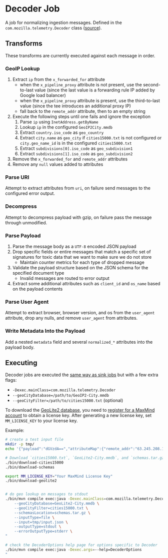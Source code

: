 # Decoder Job

A job for normalizing ingestion messages. Defined in the `com.mozilla.telemetry.Decoder` class ([source](https://github.com/mozilla/gcp-ingestion/blob/master/ingestion-beam/src/main/java/com/mozilla/telemetry/Decoder.java)).

## Transforms

These transforms are currently executed against each message in order.

### GeoIP Lookup

1. Extract `ip` from the `x_forwarded_for` attribute
   - when the `x_pipeline_proxy` attribute is not present, use the
     second-to-last value (since the last value is a forwarding rule IP
     added by Google load balancer)
   - when the `x_pipeline_proxy` attribute is present, use the third-to-last
     value (since the tee introduces an additional proxy IP)
   - fall back to the `remote_addr` attribute, then to an empty string
1. Execute the following steps until one fails and ignore the exception
   1. Parse `ip` using `InetAddress.getByName`
   1. Lookup `ip` in the configured `GeoIP2City.mmdb`
   1. Extract `country.iso_code` as `geo_country`
   1. Extract `city.name` as `geo_city` if `cities15000.txt` is not configured
      or `city.geo_name_id` is in the configured `cities15000.txt`
   1. Extract `subdivisions[0].iso_code` as `geo_subdivision1`
   1. Extract `subdivisions[1].iso_code` as `geo_subdivision2`
1. Remove the `x_forwarded_for` and `remote_addr` attributes
1. Remove any `null` values added to attributes

### Parse URI

Attempt to extract attributes from `uri`, on failure send messages to the
configured error output.

### Decompress

Attempt to decompress payload with gzip, on failure pass the message through
unmodified.

### Parse Payload

1. Parse the message body as a `UTF-8` encoded JSON payload
1. Drop specific fields or entire messages that match a specific set of signatures
   for toxic data that we want to make sure we do not store
   - Maintain counter metrics for each type of dropped message
1. Validate the payload structure based on the JSON schema for the specified
   document type
   - Invalid messages are routed to error output
1. Extract some additional attributes such as `client_id` and `os_name`
   based on the payload contents

### Parse User Agent

Attempt to extract browser, browser version, and os from the `user_agent`
attribute, drop any nulls, and remove `user_agent` from attributes.

### Write Metadata Into the Payload

Add a nested `metadata` field and several `normalized_*` attributes into the
payload body.

## Executing

Decoder jobs are executed the [same way as sink jobs](../sink-job/#executing)
but with a few extra flags:

- `-Dexec.mainClass=com.mozilla.telemetry.Decoder`
- `--geoCityDatabase=/path/to/GeoIP2-City.mmdb`
- `--geoCityFilter=/path/to/cities15000.txt` (optional)

To download the [GeoLite2 database](https://dev.maxmind.com/geoip/geoip2/geolite2/),
you need to [register for a MaxMind account](https://www.maxmind.com/en/geolite2/signup)
to obtain a license key. After generating a new license key, set `MM_LICENSE_KEY` to
your license key.

Example:

```bash
# create a test input file
mkdir -p tmp/
echo '{"payload":"dGVzdA==","attributeMap":{"remote_addr":"63.245.208.195"}}' > tmp/input.json

# Download `cities15000.txt`, `GeoLite2-City.mmdb`, and `schemas.tar.gz`
./bin/download-cities15000
./bin/download-schemas

export MM_LICENSE_KEY="Your MaxMind License Key"
./bin/download-geolite2


# do geo lookup on messages to stdout
./bin/mvn compile exec:java -Dexec.mainClass=com.mozilla.telemetry.Decoder -Dexec.args="\
    --geoCityDatabase=GeoLite2-City.mmdb \
    --geoCityFilter=cities15000.txt \
    --schemasLocation=schemas.tar.gz \
    --inputType=file \
    --input=tmp/input.json \
    --outputType=stdout \
    --errorOutputType=stderr \
"

# check the DecoderOptions help page for options specific to Decoder
./bin/mvn compile exec:java -Dexec.args=--help=DecoderOptions
"
```
